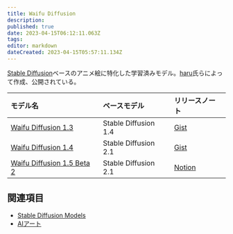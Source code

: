 ```yaml
---
title: Waifu Diffusion
description: 
published: true
date: 2023-04-15T06:12:11.063Z
tags: 
editor: markdown
dateCreated: 2023-04-15T05:57:11.134Z
---
```


[Stable Diffusion](/stable_diffusion)ベースのアニメ絵に特化した学習済みモデル。[haru](https://twitter.com/haruu1367)氏らによって作成、公開されている。

|モデル名|ベースモデル|リリースノート|
|:--|:--|:--|
|[Waifu Diffusion 1.3](https://huggingface.co/hakurei/waifu-diffusion-v1-3)|Stable Diffusion 1.4|[Gist](https://gist.github.com/harubaru/f727cedacae336d1f7877c4bbe2196e1)|
|[Waifu Diffusion 1.4](https://huggingface.co/hakurei/waifu-diffusion-v1-4)|Stable Diffusion 2.1|[Gist](https://gist.github.com/harubaru/8581e780a1cf61352a739f2ec2eef09b)|
|[Waifu Diffusion 1.5 Beta 2](https://huggingface.co/waifu-diffusion/wd-1-5-beta2)|Stable Diffusion 2.1|[Notion](https://cafeai.notion.site/WD-1-5-Beta-2-Release-Notes-2852db5a9cdd456ba52fc5730b91acfd)|

## 関連項目

- [Stable Diffusion Models](/stable_diffusion_models)
- [AIアート](/aiart)
